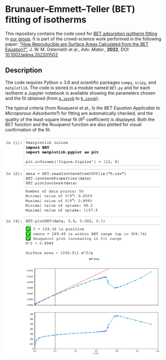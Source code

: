 # Brunauer–Emmett–Teller (BET) fitting of isotherms

This repository contains the code used for [BET adsorption isotherm fitting](https://en.wikipedia.org/wiki/BET_theory) in [our group](https://www.coudert.name). It is part of the crowd-science work performed in the following paper: [“How Reproducible are Surface Areas Calculated from the BET Equation?”](https://doi.org/10.1002/adma.202201502), J. W. M. Osterrieth et al., _Adv. Mater._, **2022**, DOI: [10.1002/adma.202201502](https://doi.org/10.1002/adma.202201502)



## Description

The code requires Python ≥ 3.6 and scientific packages `numpy`, `scipy`, and `matplotlib`. The code is stored in a module named `BET.py` and for each isotherm a Jupyter notebook is available showing the parameters chosen and the fit obtained (from [`A.ipynb`](A.ipynb) to [`R.ipynb`](R.ipynb)).

The typical criteria (from Rouquerol et al., _Is the BET Equation Applicable to Microporous Adsorbents?_) for fitting are automatically checked, and the quality of the least-square linear fit (_R_<sup>2</sup> coefficient) is displayed. Both the BET function and the Rouquerol function are also plotted for visual confirmation of the fit.

<img src="example.png" width="500">
